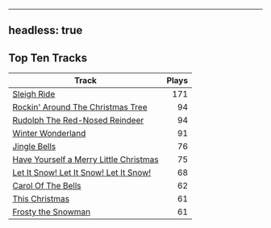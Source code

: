 
---
headless: true
---

## Top Ten Tracks

| Track | Plays |
| --- |  ---: |
|[Sleigh Ride](/songs/sleigh-ride)| 171|
|[Rockin' Around The Christmas Tree](/songs/rockin-around-the-christmas-tree)| 94|
|[Rudolph The Red-Nosed Reindeer](/songs/rudolph-the-red-nosed-reindeer)| 94|
|[Winter Wonderland](/songs/winter-wonderland)| 91|
|[Jingle Bells](/songs/jingle-bells)| 76|
|[Have Yourself a Merry Little Christmas](/songs/have-yourself-a-merry-little-christmas)| 75|
|[Let It Snow! Let It Snow! Let It Snow!](/songs/let-it-snow-let-it-snow-let-it-snow)| 68|
|[Carol Of The Bells](/songs/carol-of-the-bells)| 62|
|[This Christmas](/songs/this-christmas)| 61|
|[Frosty the Snowman](/songs/frosty-the-snowman)| 61|
